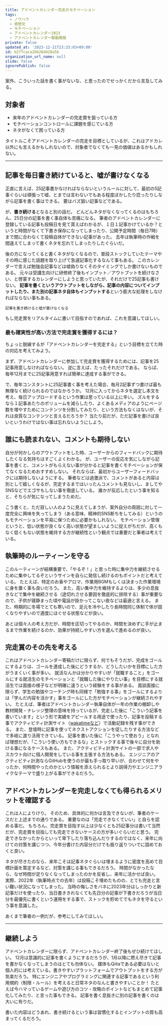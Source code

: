 ```yaml
---
title: アドベントカレンダー完走のモチベーション
tags:
  - ノウハウ
  - 感想文
  - モチベーション
  - アドベントカレンダー2023
  - アドベントカレンダー駆動開発
private: false
updated_at: '2023-12-21T23:33:03+09:00'
id: b27fcaca2bb28d428a5b
organization_url_name: null
slide: false
ignorePublish: false
---
```

案外、こういった話を書く事がないな、と思ったのでせっかくだから言及してみる。

## 対象者
- 来年のアドベントカレンダーの完走賞を狙っている方
- モチベーションコントロールに課題を感じている方
- ネタがなくて困っている方

タイトルこそアドベントカレンダーの完走を目標としているが、これはアドカレ以外にも言えるかもしれないので、対象者でなくても一見の価値はあるかもしれない。

---

## 記事を毎日書き続けていると、嘘が書けなくなる
正直に言えば、25記事書かなければならないというルールに対して、最初の5記事ぐらいは頑張って嘘、とまでは言わないでもある程度ぼかしたり捻ったりしながら記事を書く事はできる。
要はバズ狙い記事などである。

が、**書き続ける**となると別の話だ。
どんどんネタがなくなってくるのはもちろん、25日分の記事を書く事自体も苦痛になる。
筆者のアドベントカレンダーに登録している記事も投稿日を見て貰えばわかるが、１日１記事かけているか？というと時間がなくて下書き保存になってしまったり、公開予定時間（毎日7時）まで間に合わなくて投稿自体ができない記事があった。
去年は執筆時の作戦を間違えてしまって書くネタを忘れてしまったりしたぐらいだ。

後の方になってくると書くネタがなくなるので、普段ストックしていたテーマやその時に感じた話題を取り上げて急遽記事化するなんて事もある。
このカレンダーで言えば勉強会記事などは嘘偽りなくそのタイミングでしか書けないものである。
元々は受講生向けに研修終了後もインプット／アウトプットを続けなさい、と啓蒙するカレンダーにしようと思っていたが、それだけで25記事も書けない。
**記事を書くというアウトプットをしながら、記事の内容についてインプットしたり、また別の記事ネタ自体もインプットする**という膨大な処理をしなければならない事もある。

`記事を書き続けると嘘が書けなくなる`

もし完走賞をリアルタイムに書いて目指すのであれば、これを意識してほしい。

### 最も確実性が高い方法で完走賞を獲得するには？
ちょっと脱線するが「アドベントカレンダーを完走する」という目標を立てた時の対応を考えてみよう。

まず、アドベントカレンダーに参加して完走賞を獲得するためには、記事を25記事用意しなければならない。
逆に言えば、たったそれだけである。
ならば、毎年12月までに25記事用意すれば簡単に達成する事ができる。

で、毎年コンスタントに25記事書く事を考えた場合、毎月2記事ずつ書けば最も無理なく続けられるのではなかろうか。
12月に入ってからネタを選定し本文を考え、毎日アップロードするという作業は思っている以上に辛い。
ズルをするなら１記事あたりのボリュームを減らしたり、よくあるメディアのようにページ数を増やすためにコンテンツを分割してみたり、という方法もなくはないが、それは良質なコンテンツと言えるだろうか？
当たり前だが、ただ記事を書けば良いというわけではない事は忘れないようにしよう。

## 誰にも読まれない、コメントも期待しない
自分が何かしらのアウトプットをした時、ユーザーからのフィードバックに期待したくなる気持ちはすごくよくわかる。
が、ユーザーの反応を気にしながら記事を書くと、コメントがもらえない事が分かると記事を書くモチベーションが保てなくなるためおすすめしない。
それならば、最初からユーザーフィードバックには期待しないようにする。
筆者などは過激派で、コメントがあると内容は別として嬉しくなるが、完走するまではいったんコメントも見ないし、ましてやSNSなどでエゴサもしない事を徹底している。
誰かが反応したという事を知ると、そちらが気になってしまうためだ。

こう書くと、ただ寂しい人のように見えてしまうが、案外自分の周囲に対して一度完全に興味を失ってしまう（ある意味、精神的SNS断ちをしてみる）というのもモチベーションを平易に保つために必要かもしれない。
モチベーション管理というと、低い状態が良くなく高い状態が望ましいように捉えがちだが、高くもなく低くもない状態を維持する方が継続性という観点では重要だと筆者は考えている。

## 執筆時のルーティーンを守る
このルーティーンが結構重要で、「やるぞ！」と思った時に集中力を継続させるために集中してるぞというサインを自らに発信し続けるのもポイントだと考えている。
たとえば、特定のお香やアロマ、作業用BGMもしくは決まった作業環境に身を置く事も良いだろう。
また、高い集中力を維持するよりは、多少の息抜きなどで集中を継続させる（途切れさせる要因を徹底的に排除する）事が重要なので、子供が寝静まった頃や電話が掛かってこない夜などは最適と言える。
また、時期的に冬場でとても寒いので、足元を冷やしたり長時間同じ体制で体が固くなりやすいので適度にほぐせる状態などが良い。

あとは個々人の考え方だが、時間を区切ってやるのか、時間を決めずに手が止まるまで作業を続けるのか、効果が持続しやすい方を選んで進めるのが良い。

## 完走賞のその先を考える
これはアドベントカレンダー寄稿だけに限らず、何でもそうだが、完成をゴールにするよりは、ゴールを達成した後にどうするか、どうしたいかを目標にした方がうまくいく事が多い。
就活なんかは分かりやすいが「就職すること」をゴールにする就活生のモチベーションと「就職した後にやりたい事」を目標にする就活生では面接の様子などが明確に違うという経験をする事がある。
面談面接に限らず、学生の勉強やコーチング時も同様で「勉強する事」をゴールにするよりは「学んだ内容を活かす」事をゴールにした方がモチベーションが継続されやすい。
たとえば、筆者はアドベントカレンダー執筆自体が一年の作業の棚卸しや教材開発・ナレッジ整理の意味を持っているが、完走した後に「こういう記事を書いています」という形で実績をアピールする用途で使ったり、記事を投稿する事でアクティビティ計測サイト（[wakatimeなど](https://wakatime.com/)）で活動記録を残す事ができる。
また、登壇時に記事を使ってネクストアクションを促したりする方法などで多岐に渡り活用できている。
記事を書いた後に「こうやって使おう」となれば理想だが、「こういう使い方もできるな」とストックする事で後々に自分を助ける事になるケースもある。
また、アクティビティ計測サイトの一部で求人やスカウト向けに個人開発をしている事を主張する方法もある。
エンジニアのアクティビティ計測ならGitHubを使うのが最も手っ取り早いが、合わせて何をやったか、何時間やったのかという情報を添えられるとより説得力やエンジニアライクなテーマで盛り上がる事ができるだろう。

## アドベントカレンダーを完走しなくても得られるメリットを確認する
これは人によりけり。
そのため、具体的に何かは言及できないが、筆者のケースだと上述までの通りである。
重要なのは「完走できなくていい」と自らを認める事だ。
もちろん、完走賞を目指す以上は少なくとも25記事分は書いて当然だが、完走賞を目指しても完走できないケースの方が多いぐらいだと思う。
完走できなかったからといって卑下したり落ち込んだりするのではなく、来年に向けての対策を講じつつ、今年分書けた内容分だけでも振り返りついでに固めておくと良い。

ネタが尽きたのなら、来年こそは記事ネタぐらいは埋まるように密度を高めて目標計画を策定するなど、対策を講じる事もできるだろう。
時間がなかったなら、なぜ時間が足りなくなってしまったのかを反省し、来年に活かせば良い。
実際、2022年（執筆時点での去年）は投稿こそ埋めたものの、とても完走と言い難い状況になってしまった。
当時の悔しさをバネに2023年分はしっかりと新記事だけを使ったり、当日書ききれなくても先日分の記事が下書きだろうが当日分を最優先に書くという運用をする事で、ストックを貯めてでもネタを守るという事を意識した。

あくまで筆者の一例だが、参考にしてみてほしい。

---

## 継続しよう
アドベントカレンダーに限らず、アドベントカレンダー終了後もぜひ続けてほしい。
12月は意識的に記事を書くようにするだろうが、1月以降に燃え尽きて記事を書かなくなってしまうのはとても勿体ない。
媒体もQiitaである必要はないと個人的には考えている。書きやすいプラットフォームでアウトプットをする方が気楽だろう。
特にエンジニアやプログラミングに関連する記事であるという利用規約（制限・ルール）を考えると日常ネタのなんと書きやすいことか！
たとえば今ハマっているゲームや遊び方のコツ・攻略のポイントなどもまとめて記事化してみたり、と言った事もできる。
記事を書く息抜きに別の記事を書くのは大いに有りだ。

書いた内容はどうあれ、書き続けるという事は習慣化するとインプットの質も高まってくるだろう。
